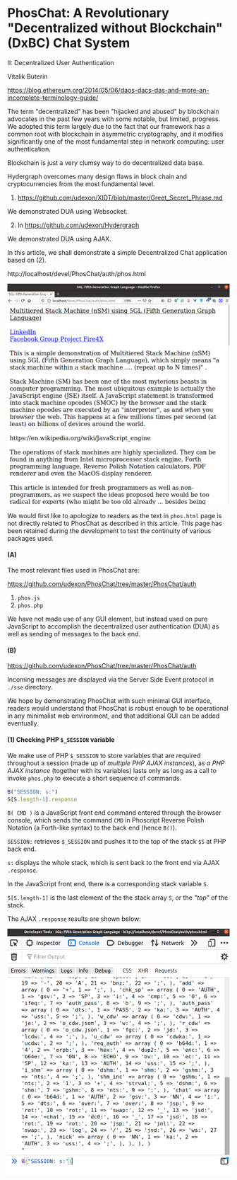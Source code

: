 # PhosChat: A Revolutionary "Decentralized without Blockchain" (DxBC) Chat System

II: Decentralized User Authentication

Vitalik Buterin

https://blog.ethereum.org/2014/05/06/daos-dacs-das-and-more-an-incomplete-terminology-guide/

The term "decentralized" has been "hijacked and abused" by blockchain advocates in the past few years with some notable, but limited, progress. We adopted this term largely due to the fact that our framework has a common root with blockchain in asymmetric cryptography, and it modifies significantly one of the most fundamental step in network computing: user authentication.

Blockchain is just a very clumsy way to do decentralized data base.

Hydergraph overcomes many design flaws in block chain and cryptocurrencies from the most fundamental level.

1. https://github.com/udexon/XIDT/blob/master/Greet_Secret_Phrase.md

We demonstrated DUA using Websocket.

2. In https://github.com/udexon/Hydergraph

We demonstrated DUA using AJAX.

In this article, we shall demonstrate a simple Decentralized Chat application based on (2).

http://localhost/devel/PhosChat/auth/phos.html

<img src="https://github.com/udexon/PhosChat/blob/master/img/Chat_Start.png" width=600>

We would first like to apologize to readers as the text in `phos.html` page is not directly related to PhosChat as described in this article. This page has been retained during the development to test the continuity of various packages used.

#### (A) 

The most relevant files used in PhosChat are:

https://github.com/udexon/PhosChat/tree/master/PhosChat/auth

1. `phos.js`
2. `phos.php`

We have not made use of any GUI element, but instead used on pure JavaScript to accomplish the decentralized user authentication (DUA) as well as sending of messages to the back end.

#### (B)

https://github.com/udexon/PhosChat/tree/master/PhosChat/auth

Incoming messages are displayed via the Server Side Event protocol in `./sse` directory.

We hope by demonstrating PhosChat with such minimal GUI interface, readers would understand that PhosChat is robust enough to be operational in any minimalist web environment, and that additional GUI can be added eventually.

#### (1) Checking PHP `$_SESSION` variable

We make use of PHP `$_SESSION` to store variables that are required throughout a session (made up of _multiple PHP AJAX instances_), as _a PHP AJAX instance_ (together with its variables) lasts only as long as a call to invoke `phos.php` to execute a short sequence of commands.

```js
B("SESSION: s:")
S[S.length-1].response
```

`B( CMD )` is a JavaScript front end command entered through the browser console, which sends the command `CMD` in Phoscript Reverse Polish Notation (a Forth-like syntax) to the back end (hence `B()`).

`SESSION:` retrieves `$_SESSION` and pushes it to the top of the stack `$S` at PHP back end.

`s:` displays the whole stack, which is sent back to the front end via AJAX `.response`.

In the JavaScript front end, there is a corresponding stack variable `S`. 

`S[S.length-1]` is the last element of the the stack array `S`, or the _"top"_ of the stack.

The AJAX `.response` results are shown below:

<img src="https://github.com/udexon/PhosChat/blob/master/img/B_SESSION.png" width=600>
